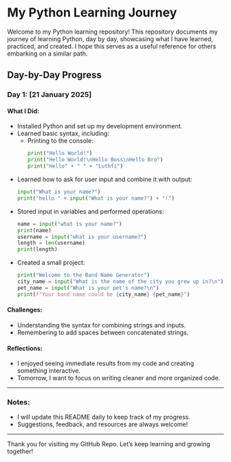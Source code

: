 # My Python Learning Journey

Welcome to my Python learning repository! This repository documents my journey of learning Python, day by day, showcasing what I have learned, practiced, and created. I hope this serves as a useful reference for others embarking on a similar path.

## Day-by-Day Progress

### Day 1: [21 January 2025]

#### What I Did:
- Installed Python and set up my development environment.
- Learned basic syntax, including:
  - Printing to the console:
    ```python
    print("Hello World!")
    print("Hello World!\nHello Boss\nHello Bro")
    print("Hello" + " " + "Luthfi")
    ```
- Learned how to ask for user input and combine it with output:
  ```python
  input("What is your name?")
  print("hello " + input("What is your name?") + "!")
  ```
- Stored input in variables and performed operations:
  ```python
  name = input("what is your name?")
  print(name)
  username = input("what is your username?")
  length = len(username)
  print(length)
  ```
- Created a small project:
  ```python
  print("Welcome to the Band Name Generator")
  city_name = input("What is the name of the city you grew up in?\n")
  pet_name = input("What is your pet's name?\n")
  print(f"Your band name could be {city_name} {pet_name}")
  ```

#### Challenges:
- Understanding the syntax for combining strings and inputs.
- Remembering to add spaces between concatenated strings.

#### Reflections:
- I enjoyed seeing immediate results from my code and creating something interactive.
- Tomorrow, I want to focus on writing cleaner and more organized code.

---

### Notes:
- I will update this README daily to keep track of my progress.
- Suggestions, feedback, and resources are always welcome!

---

Thank you for visiting my GitHub Repo. Let’s keep learning and growing together!

